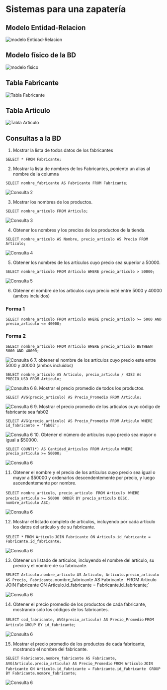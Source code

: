 # Sistemas para una zapatería

## Modelo Entidad-Relacion

![modelo Entidad-Relacion](img/bd_zapateria.png "Modelo Entidad-Relación")

## Modelo físico de la BD

![modelo físico](img/modelo_fisico.png "Modelo físico de la BD")

## Tabla Fabricante

![Tabla Fabricante](img/tabla_fabricante.png "Tabla Fabricante")

## Tabla Articulo
![Tabla Articulo](img/tabla_articulo.png "Tabla Articulo")

## Consultas a la BD

1. Mostrar la lista de todos datos de los fabricantes

`SELECT * FROM Fabricante;`

2. Mostrar la lista de nombres de los Fabricantes, poniento un alias al nombre de la columna

`SELECT nombre_fabricante AS Fabricante FROM Fabricante;`

![Consulta 2](img/consulta_2.png "Consulta 2")

3. Mostrar los nombres de los productos.

`SELECT nombre_articulo FROM Articulo;`

![Consulta 3](img/consulta_3.png "Consulta 3")

4. Obtener los nombres y los precios de los productos de la tienda.

`SELECT nombre_articulo AS Nombre, precio_articulo AS Precio FROM Articulo;`

![Consulta 4](img/consulta_4.png "Consulta 4")

5. Obtener los nombres de los artículos cuyo precio sea superior a 50000.

`SELECT nombre_articulo FROM Articulo WHERE precio_articulo > 50000;`

![Consulta 5](img/consulta_5.png  "Consulta 5")

6. Obtener el nombre de los artículos cuyo precio esté entre 5000 y 40000 (ambos incluidos)

### Forma 1
`SELECT nombre_articulo FROM Articulo WHERE precio_articulo >= 5000 AND precio_articulo <= 40000;`

### Forma 2
`SELECT nombre_articulo FROM Articulo WHERE precio_articulo BETWEEN 5000 AND 40000;`

![Consulta 6](img/consulta_6.png  "Consulta 6")
7.  obtener el nombre de los articulos cuyo precio este entre 5000 y 40000 (ambos incluidos)

`SELECT nombre_articulo AS Articulo, precio_articulo / 4383 As PRECIO_USD FROM Articulo;`

![Consulta 6](img/consulta_7.png  "Consulta 7")
8. Mostrar el precio promedio de todos los productos.

`SELECT AVG(precio_articulo) AS Precio_Promedio FROM Articulo;`

![Consulta 6](img/consulta_8.png  "Consulta 8")
9. Mostrar el precio promedio de los artículos cuyo código de fabricante sea fab02

`SELECT AVG(precio_articulo) AS Precio_Promedio FROM Articulo WHERE id_fabricante = 'fab02';`

![Consulta 6](img/consulta_9.png  "Consulta 9")
10. Obtener el número de artículos cuyo precio sea mayor o igual a $50000.

`SELECT COUNT(*) AS Cantidad_Articulos FROM Articulo WHERE precio_articulo >= 50000;`

![Consulta 6](img/consulta_10.png  "Consulta 10")

11. Obtener el nombre y el precio de los artículos cuyo precio sea igual o mayor a $50000 y ordenarlos descendentemente por precio, y luego ascendentemente por nombre.

`SELECT nombre_articulo, precio_articulo `
`FROM Articulo `
`WHERE precio_articulo >= 50000 `
`ORDER BY precio_articulo DESC, nombre_articulo ASC;`

![Consulta 6](img/consulta_11.png  "Consulta 11")

12. Mostrar el listado completo de artículos, incluyendo por cada artículo los datos del artículo y de su fabricante.

`SELECT *` 
`FROM Articulo` 
`JOIN Fabricante ON Articulo.id_fabricante = Fabricante.id_fabricante;`

![Consulta 6](img/consulta_12.png  "Consulta 12")

13. Obtener un listado de artículos, incluyendo el nombre del artículo, su precio y el nombre de su fabricante.

`SELECT Articulo.nombre_articulo AS Articulo, Articulo.precio_articulo AS Precio, Fabricante.`nombre_fabricante AS Fabricante `
`FROM Articulo `
`JOIN Fabricante ON Articulo.id_fabricante = Fabricante.id_fabricante;`

![Consulta 6](img/consulta_13.png  "Consulta 13")

14. Obtener el precio promedio de los productos de cada fabricante, mostrando solo los códigos de los fabricantes.

`SELECT cod_fabricante, AVG(precio_articulo) AS Precio_Promedio` 
`FROM Articulo` 
`GROUP BY id_fabricante;`

![Consulta 6](img/consulta_14.png  "Consulta 14")

15. Mostrar el precio promedio de los productos de cada fabricante, mostrando el nombre del fabricante.

`SELECT Fabricante.nombre_fabricante AS Fabricante, AVG(Articulo.precio_articulo) AS Precio_Promedio`
`FROM Articulo`
`JOIN Fabricante ON Articulo.id_fabricante = Fabricante.id_fabricante `
`GROUP BY Fabricante.nombre_fabricante;`

![Consulta 6](img/consulta_15.png  "Consulta 15")